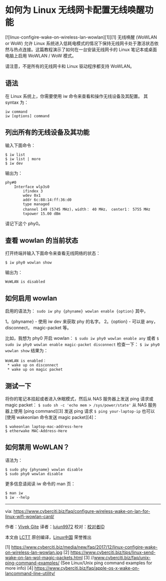 如何为 Linux 无线网卡配置无线唤醒功能
======
[![linux-configire-wake-on-wireless-lan-wowlan][1]][1]
无线唤醒 (WoWLAN or WoW) 允许 Linux 系统进入低耗电模式的情况下保持无线网卡处于激活状态依然与热点连接。这篇教程演示了如何在一台安装无线网卡的 Linux 笔记本或桌面电脑上启用 WoWLAN / WoW 模式。

请注意，不是所有的无线网卡和 Linux 驱动程序都支持 WoWLAN。

## 语法

在 Linux 系统上，你需要使用 iw 命令来查看和操作无线设备及其配置。 其 syntax 为：
```
iw command
iw [options] command
```

## 列出所有的无线设备及其功能

输入下面命令：
```
$ iw list
$ iw list | more
$ iw dev
```
输出为：
```
phy#0
	Interface wlp3s0
		ifindex 3
		wdev 0x1
		addr 6c:88:14:ff:36:d0
		type managed
		channel 149 (5745 MHz)，width： 40 MHz， center1： 5755 MHz
		txpower 15.00 dBm

```

请记下这个 phy0。

## 查看 wowlan 的当前状态

打开终端并输入下面命令来查看无线网络的状态：
```
$ iw phy0 wowlan show
```
输出为：
```
WoWLAN is disabled
```

## 如何启用 wowlan

启用的语法为：
`sudo iw phy {phyname} wowlan enable {option}`
其中，

  1。{phyname} - 使用 iw dev 来获取 phy 的名字。
  2。{option} - 可以是 any， disconnect， magic-packet 等。



比如，我想为 phy0 开启 wowlan：
`$ sudo iw phy0 wowlan enable any`
或者
`$ sudo iw phy0 wowlan enable magic-packet disconnect`
检查一下：
`$ iw phy0 wowlan show`
结果为：
```
WoWLAN is enabled：
 * wake up on disconnect
 * wake up on magic packet

```

## 测试一下

将你的笔记本挂起或者进入休眠模式，然后从 NAS 服务器上发送 ping 请求或 magic packet：
`$ sudo sh -c 'echo mem > /sys/power/state'`
从 NAS 服务器上使用 [ping command][3] 发送 ping 请求
`$ ping your-laptop-ip`
也可以 [使用 wakeonlan 命令发送 magic packet][4]：
```
$ wakeonlan laptop-mac-address-here
$ etherwake MAC-Address-Here
```

## 如何禁用 WoWLAN？

语法为：
```
$ sudo phy {phyname} wowlan disable
$ sudo phy0 wowlan disable
```

更多信息请阅读 iw 命令的 man 页：
```
$ man iw
$ iw --help
```


--------------------------------------------------------------------------------

via: https://www.cyberciti.biz/faq/configure-wireless-wake-on-lan-for-linux-wifi-wowlan-card/

作者：[Vivek Gite][a]
译者：[lujun9972](https://github.com/lujun9972)
校对：[校对者ID](https://github.com/校对者ID)

本文由 [LCTT](https://github.com/LCTT/TranslateProject) 原创编译，[Linux中国](https://linux.cn/) 荣誉推出

[a]:https://twitter.com/nixcraft
[1] https://www.cyberciti.biz/media/new/faq/2017/12/linux-configire-wake-on-wireless-lan-wowlan.jpg
[2] https://www.cyberciti.biz/tips/linux-send-wake-on-lan-wol-magic-packets.html
[3] //www.cyberciti.biz/faq/unix-ping-command-examples/ (See Linux/Unix ping command examples for more info)
[4] https://www.cyberciti.biz/faq/apple-os-x-wake-on-lancommand-line-utility/
